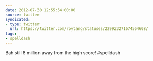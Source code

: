 ```yaml
---
date: 2012-07-30 12:55:54+00:00
source: twitter
syndicated:
- type: twitter
  url: https://twitter.com/roytang/statuses/229923271674564608/
tags:
- spelldash
---
```


Bah still 8 million away from the high score! #spelldash